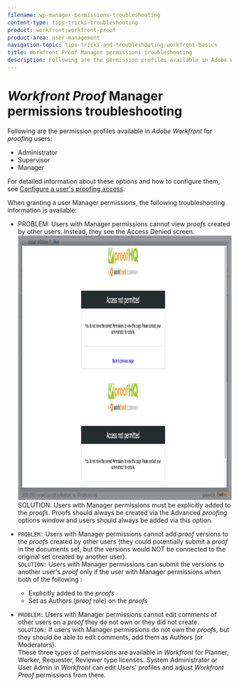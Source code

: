 ```yaml
---
filename: wp-manager-permissions-troubleshooting
content-type: tips-tricks-troubleshooting
product: workfront;workfront-proof
product-area: user-management
navigation-topic: tips-tricks-and-troubleshooting-workfront-basics
title: Workfront Proof Manager permissions troubleshooting
description: Following are the permission profiles available in Adobe Workfront for proofing users:
---
```


# *Workfront Proof* Manager permissions troubleshooting

Following are the permission profiles available in *Adobe Workfront* for *proofing* users:

* Administrator
* Supervisor
* Manager

For detailed information about these options and how to configure them, see [Configure a user's proofing access](../../administration-and-setup/manage-workfront/configure-proofing/configure-a-users-proofing-access.md).

When granting a user Manager permissions, the following troubleshooting information is available:

<ul> 
 <li><span class="bold">PROBLEM:</span> Users with Manager permissions cannot view <em>proofs</em> created by other users. Instead, they see the Access Denied screen.&nbsp;<a href="../../Resources/Images/Getting Started/Tips, Tricks, and Troubleshooting/Access_Denied.png" class="MCXref xref" xrefformat="{para}"><img src="assets/access-denied.png" alt="" width="1296" height="595"><br></a><span class="bold">SOLUTION:</span>&nbsp;Users with Manager permissions must be explicitly added to the <em>proofs</em>. Proofs should always be created via the Advanced <em>proofing</em> options window and users should always be added via this option.</li> 
</ul>

* `PROBLEM:` Users with Manager permissions cannot add *proof* versions to the *proofs* created by other users (they could potentially submit a *proof* in the documents set, but the versions would NOT be connected to the original set created by another user).  
  `SOLUTION:` Users with Manager permissions can submit the versions to another user's *proof* only if the user with Manager permissions when both of the following :

  * Explicitly added to the *proofs*
  * Set as Authors (*proof* role) on the *proofs*

* `PROBLEM:` Users with Manager permissions cannot edit comments of other users on a *proof* they do not own or they did not create.  
  `SOLUTION:` If users with Manager permissions do not own the *proofs*, but they should be able to edit comments, add them as Authors (or Moderators).  
  These three types of permissions are available in *Workfront* for Planner, Worker, Requester, Reviewer type licenses. System Administrator or User Admin in *Workfront* can edit Users' profiles and adjust *Workfront Proof* permissions from there.&nbsp;

